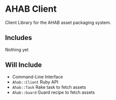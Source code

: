 # AHAB Client

Client Library for the AHAB asset packaging system.

## Includes

Nothing yet

## Will Include

 * Command-Line Interface
 * `Ahab::Client` Ruby API
 * `Ahab::Task` Rake task to fetch assets
 * `Ahab::Guard` Guard recipe to fetch assets
